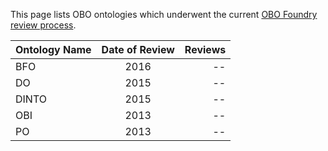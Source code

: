
This page lists OBO ontologies which underwent the current <a href="http://obofoundry.org/docs/EditorialWG.html">OBO Foundry review process</a>.


| Ontology Name | Date of Review | Reviews |
|---------------|:--------------:|--------:|
| BFO           |      2016      |      -- |
| DO            |      2015      |      -- |
| DINTO         |      2015      |      -- |
| OBI           |      2013      |      -- |
| PO            |      2013      |      -- |
